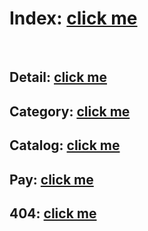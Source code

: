 # Index: [click me](https://kah3vich.github.io/Islamic/dist/index.html)
<br>

## Detail: [click me](https://kah3vich.github.io/Islamic/dist/detail.html)
## Category: [click me](https://kah3vich.github.io/Islamic/dist/category.html)
## Catalog: [click me](https://kah3vich.github.io/Islamic/dist/catalog.html)
## Pay: [click me](https://kah3vich.github.io/Islamic/dist/pay.html)
## 404: [click me](https://kah3vich.github.io/Islamic/dist/404.html)